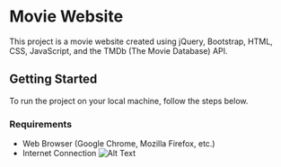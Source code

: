# Movie Website

This project is a movie website created using jQuery, Bootstrap, HTML, CSS, JavaScript, and the TMDb (The Movie Database) API.

## Getting Started

To run the project on your local machine, follow the steps below.

### Requirements

- Web Browser (Google Chrome, Mozilla Firefox, etc.)
- Internet Connection
  ![Alt Text](<img width="944" alt="Screenshot 2023-12-09 164141" src="https://github.com/LittleSmile05/Movie-/assets/111835072/edc9fe7d-2294-4c24-8688-07b4c3208dd3">)



